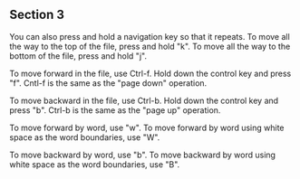 ## Section 3


You can also press and hold a navigation key so that it repeats.
To move all the way to the top of the file, press and hold "k".
To move all the way to the bottom of the file, press and hold "j".

To move forward in the file, use Ctrl-f. Hold down the control key and press "f".
Cntl-f is the same as the "page down" operation.

To move backward in the file, use Ctrl-b. Hold down the control key and press "b".
Ctrl-b is the same as the "page up" operation.

To move forward by word, use "w". To move forward by word using white space as the word boundaries, use "W".

To move backward by word, use "b". To move backward by word using white space as the word boundaries, use "B".



